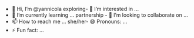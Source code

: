- 👋 Hi, I’m @yannicola
  exploring- 👀 I’m interested in ...
- 🌱 I’m currently learning ...
partnership - 💞️ I’m looking to collaborate on ...
- 📫 How to reach me ...
she/her- 😄 Pronouns: ...
- ⚡ Fun fact: ...

<!---
yannicola/yannicola is a ✨ special ✨ repository because its `README.md` (this file) appears on your GitHub profile.
You can click the Preview link to take a look at your changes.
--->
